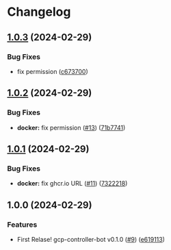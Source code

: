# Changelog

## [1.0.3](https://github.com/m1sk9/gcp-controller-bot/compare/gcp-controller-bot-v1.0.2...gcp-controller-bot-v1.0.3) (2024-02-29)


### Bug Fixes

* fix permission ([c673700](https://github.com/m1sk9/gcp-controller-bot/commit/c673700f25ff31abaae28162489620b3e445894b))

## [1.0.2](https://github.com/m1sk9/gcp-controller-bot/compare/gcp-controller-bot-v1.0.1...gcp-controller-bot-v1.0.2) (2024-02-29)


### Bug Fixes

* **docker:** fix permission ([#13](https://github.com/m1sk9/gcp-controller-bot/issues/13)) ([71b7741](https://github.com/m1sk9/gcp-controller-bot/commit/71b77418ffe0f731c327e5a2c76ef34e9824264d))

## [1.0.1](https://github.com/m1sk9/gcp-controller-bot/compare/gcp-controller-bot-v1.0.0...gcp-controller-bot-v1.0.1) (2024-02-29)


### Bug Fixes

* **docker:** fix ghcr.io URL ([#11](https://github.com/m1sk9/gcp-controller-bot/issues/11)) ([7322218](https://github.com/m1sk9/gcp-controller-bot/commit/73222187e7f40ccce741fe8388f4a4aa63316771))

## 1.0.0 (2024-02-29)


### Features

* First Relase! gcp-controller-bot v0.1.0 ([#9](https://github.com/m1sk9/gcp-controller-bot/issues/9)) ([e619113](https://github.com/m1sk9/gcp-controller-bot/commit/e61911354aa79ff7baebdc7e2440a07830017c4b))
